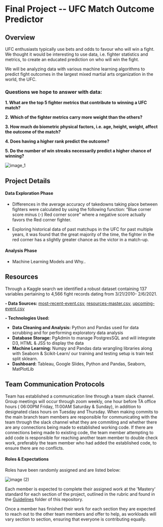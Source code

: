 # Final Project -- UFC Match Outcome Predictor

## Overview

UFC enthusiasts typically use bets and odds to favour who will win a fight. We thought it would be interesting to use data, i.e. fighter statistics and metrics, to create an educated prediction on who will win the fight. 

We will be analyzing data with various machine learning algorithms to predict fight outcomes in the largest mixed martial arts organization in the world, the UFC.

### Questions we hope to answer with data:

**1. What are the top 5 fighter metrics that contribute to winning a UFC match?**

**2. Which of the fighter metrics carry more weight than the others?**

**3. How much do biometric physical factors, i.e. age, height, weight, affect the outcome of the match?**

**4. Does having a higher rank predict the outcome?**

**5. Do the number of win streaks necessarily predict a higher chance of winning?**

![image_1](https://github.com/agregorash/final_project/blob/priis/x/seg2/image_1.png)

## Project Details

#### Data Exploration Phase

* Differences in the average accuracy of takedowns taking place between fighters were calculated by using the following function: “Blue corner score minus (-) Red corner score” where a negative score actually favors the Red corner fighter.

* Exploring historical data of past matchups in the UFC for past multiple years, it was found that the great majority of the time, the fighter in the red corner has a slightly greater chance as the victor in a match-up.

#### Analysis Phase 

* Machine Learning Models and Why..


## Resources

Through a Kaggle search we identified a robust dataset containing 137 variables pertaining to 4,566 fight records dating from 3/21/2010- 2/6/2021. 

**- Data Sources:** [most-recent-event.csv](https://github.com/agregorash/final_project/blob/main/Resources/most-recent-event.csv), [resources-master.csv](https://github.com/agregorash/final_project/blob/main/Resources/ufc-master.csv), [upcoming-event.csv](https://github.com/agregorash/final_project/blob/main/Resources/upcoming-event.csv)

**- Technologies Used:**
- **Data Cleaning and Analysis:** Python and Pandas used for data scrubbing and for performing exploratory data analysis
- **Database Storage:** PgAdmin to manage PostgresSQL and will integrate D3, HTML & JSS to display the data
- **Machine Learning:** Numpy and Pandas data wrangling libraries along with Seaborn & Scikit-Learn/ our training and testing setup is train test split sklearn.
- **Dashboard:** Tableau, Google Slides, Python and Pandas, Seaborn, MatPlotLib

## Team Communication Protocols

Team has established a communication line through a team slack channel.  Group meetings will occur through zoom weekly, one hour before TA office hours ( 06:00PM Friday, 11:00AM Saturday & Sunday), in addition to designated class hours on Tuesday and Thursday.
When making commits to the main branch team members are responsible for communicating with the team through the slack channel what they are commiting and whether there are any connections being made to established working code.  If there are connections being made to existing code, the team member attempting to add code is responsible for reaching another team member to double check work, preferably the team member who had added the established code, to ensure there are no conflicts.

#### Roles & Expectations

Roles have been randomly assigned and are listed below:

![image (2)](https://github.com/agregorash/final_project/blob/main/Guidelines/image%20(2).png)

Each member is expected to complete their assigned work at the 'Mastery' standard for each section of the project, outlined in the rubric and found in the [Guidelines](https://github.com/agregorash/final_project/blob/main/Guidelines/Module%2B20%2B-Project%2BRubrics%2B-%2BSegment%2B1.pdf) folder of this repository.

Once a member has finished their work for each section they are expected to reach out to the other team members and offer to help, as workloads will vary section to section, ensuring that everyone is contributing equally.


